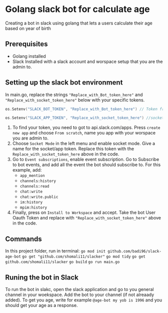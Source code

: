 # Golang slack bot for calculate age
Creating a bot in slack using golang that lets a users calculate their age based on year of birth

## Prerequisites
- Golang installed 
- Slack Installed with a slack account and worspace setup that you are the admin to.

## Setting up the slack bot environment 
In main.go, replace the strings ```"Replace_with_Bot_token_here"``` and ```"Replace_with_socket_token_here"``` below with your specific tokens.
```go 
os.Setenv("SLACK_BOT_TOKEN", "Replace_with_Bot_token_here") // Token from Oauth & Permissions
```
```go
os.Setenv("SLACK_APP_TOKEN", "Replace_with_socket_token_here") //socket token. The channel ID in the slack channel of the workspace
```
1. To find your token, you need to got to api.slack.com/apps. Press ```create new app``` and choose ```From scratch```, name you app with your worspace you are admin to.
2. Choose ```Socket Mode``` in the left menu and enable socket mode. Give a name for the socket/app token. Replace this token with the ```Replace_with_socket_token_here``` above in the code. 
3. Go to ```Event subscriptions```, enable event subscription. Go to Subscribe to bot events, and add all the event the bot should subscribe to. For this example, add: 
    - ```app_mention```
    - ```channels:history``` 
    - ```channels:read``` 
    - ```chat:write``` 
    - ```chat:write.public``` 
    - ```im:history``` 
    - ```mpim:history``` 
4. Finally, press on ```Install to Workspace``` and accept. Take the bot User Oauth Token and replace with ```"Replace_with_socket_token_here"``` above in the code. 
## Commands 
In this project folder, run in terminal:
```go mod init github.com/badi96/slack-age-bot```
```go get "github.com/shomali11/slacker"```
```go mod tidy```
```go get github.com/shomali11/slacker```
```go build```
```go run main.go```

## Runing the bot in Slack
To run the bot in slakc, open the slack application and go to you general channel in your woekspace. Add the bot to your channel (if not alreaady added). To get you age, write for example ```@age-bot my yob is 1996``` and you should get your age as a response. 
